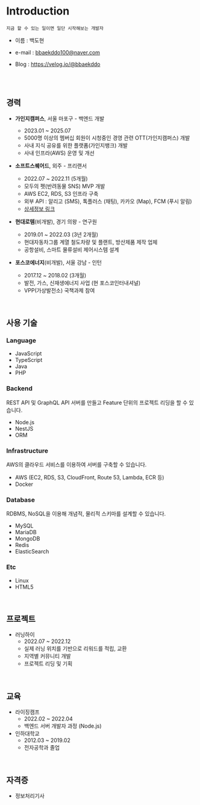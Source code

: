 # Introduction

    지금 할 수 있는 일이면 일단 시작해보는 개발자

- 이름 : 백도현

- e-mail : bbaekddo100@naver.com

- Blog : https://velog.io/@bbaekddo

<br>
<br>

## 경력
- **가인지캠퍼스**, 서울 마포구 - 백엔드 개발
    - 2023.01 ~ 2025.07
    - 5000명 이상의 멤버십 회원이 시청중인 경영 관련 OTT(가인지캠퍼스) 개발
    - 사내 지식 공유를 위한 플랫폼(가인지뱅크) 개발
    - 사내 인프라(AWS) 운영 및 개선


- **소프트스퀘어드**, 외주 - 프리랜서
    - 2022.07 ~ 2022.11 (5개월)
    - 모두의 펫(반려동물 SNS) MVP 개발
    - AWS EC2, RDS, S3 인프라 구축
    - 외부 API : 알리고 (SMS), 톡플러스 (채팅), 카카오 (Map), FCM (푸시 알림)
    - [상세정보 링크](https://github.com/bbaekddo/bbaekddo/blob/7564d485d012e2269c7d8567b6e5c272d2045bf7/portfolio/mopet.md)


- **현대로템**(비개발), 경기 의왕 - 연구원
    - 2019.01 ~ 2022.03 (3년 2개월)
    - 현대자동차그룹 계열 철도차량 및 플랜트, 방산제품 제작 업체
    - 공항설비, 스마트 물류설비 제어시스템 설계


- **포스코에너지**(비개발), 서울 강남 - 인턴
    - 2017.12 ~ 2018.02 (3개월)
    - 발전, 가스, 신재생에너지 사업 (현 포스코인터내셔널)
    - VPP(가상발전소) 국책과제 참여

<br>

## 사용 기술
### Language
- JavaScript
- TypeScript
- Java
- PHP

### Backend
REST API 및 GraphQL API 서버를 만들고 Feature 단위의 프로젝트 리딩을 할 수 있습니다.
- Node.js
- NestJS
- ORM

### Infrastructure
AWS의 클라우드 서비스를 이용하여 서버를 구축할 수 있습니다.
- AWS (EC2, RDS, S3, CloudFront, Route 53, Lambda, ECR 등)
- Docker

### Database
RDBMS, NoSQL을 이용해 개념적, 물리적 스키마를 설계할 수 있습니다.
- MySQL
- MariaDB
- MongoDB
- Redis
- ElasticSearch

### Etc
- Linux
- HTML5

<br>

## 프로젝트
- 러닝하이
  - 2022.07 ~ 2022.12
  - 실제 러닝 위치를 기반으로 리워드를 적립, 교환
  - 지역별 커뮤니티 개발
  - 프로젝트 리딩 및 기획

<br>

## 교육
- 라이징캠프
    - 2022.02 ~ 2022.04
    - 백엔드 서버 개발자 과정 (Node.js)
- 인하대학교
    - 2012.03 ~ 2019.02
    - 전자공학과 졸업

<br>

## 자격증
- 정보처리기사
